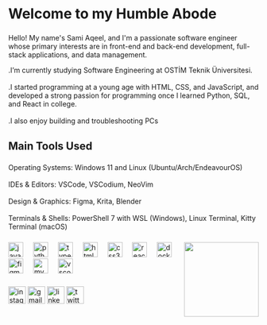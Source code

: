<h1 align="left">Welcome to my Humble Abode</h1>

###

<p align="left">Hello! My name's Sami Aqeel, and I'm a passionate software engineer whose primary interests are in front-end and back-end development, full-stack applications, and data management.</p>


<p align="left">.I’m currently studying Software Engineering at OSTİM Teknik Üniversitesi.<br><br> .I started programming at a young age with HTML, CSS, and JavaScript, and developed a strong passion for programming once I learned Python, SQL, and React in college.<br><br>.I also enjoy building and troubleshooting PCs</p>

###



<div align="left">
</div>

###



<h2 align="left">Main Tools Used</h2>

###

<p align="left">Operating Systems: Windows 11 and Linux (Ubuntu/Arch/EndeavourOS)<br><br>IDEs & Editors: VSCode, VSCodium, NeoVim<br><br>Design & Graphics: Figma, Krita, Blender<br><br>Terminals & Shells: PowerShell 7 with WSL (Windows), Linux Terminal, Kitty Terminal (macOS)</p>

###


<img align="right" height="150" src="https://media0.giphy.com/media/v1.Y2lkPTc5MGI3NjExaTNpejJtMm42M3NhdGIwdjN0ejlzZ2M5M3I3bmsxczVnd2xtaGllbCZlcD12MV9pbnRlcm5hbF9naWZfYnlfaWQmY3Q9Zw/Rpl1sod1vCXK0L2SUN/giphy.gif"  />

###

<div align="left">
  <img src="https://cdn.jsdelivr.net/gh/devicons/devicon/icons/javascript/javascript-original.svg" height="30" alt="javascript logo"  />
  <img width="12" />
  <img src="https://cdn.jsdelivr.net/gh/devicons/devicon/icons/python/python-original.svg" height="30" alt="python logo"  />
  <img width="12" />
  <img src="https://cdn.jsdelivr.net/gh/devicons/devicon/icons/typescript/typescript-original.svg" height="30" alt="typescript logo"  />
  <img width="12" />
  <img src="https://cdn.jsdelivr.net/gh/devicons/devicon/icons/html5/html5-original.svg" height="30" alt="html5 logo"  />
  <img width="12" />
  <img src="https://cdn.jsdelivr.net/gh/devicons/devicon/icons/css3/css3-original.svg" height="30" alt="css3 logo"  />
  <img width="12" />
  <img src="https://cdn.jsdelivr.net/gh/devicons/devicon/icons/react/react-original.svg" height="30" alt="react logo"  />
  <img width="12" />
  <img src="https://cdn.jsdelivr.net/gh/devicons/devicon/icons/docker/docker-original.svg" height="30" alt="docker logo"  />
  <img width="12" />
  <img src="https://cdn.jsdelivr.net/gh/devicons/devicon/icons/figma/figma-original.svg" height="30" alt="figma logo"  />
  <img width="12" />
  <img src="https://cdn.jsdelivr.net/gh/devicons/devicon/icons/mysql/mysql-original.svg" height="30" alt="mysql logo"  />
  <img width="12" />
  <img src="https://cdn.jsdelivr.net/gh/devicons/devicon/icons/vscode/vscode-original.svg" height="30" alt="vscode logo"  />
</div>

###

<div align="left">
  <img src="https://img.shields.io/static/v1?message=Instagram&logo=instagram&label=&color=E4405F&logoColor=white&labelColor=&style=for-the-badge" height="35" alt="instagram logo"  />
  <img src="https://img.shields.io/static/v1?message=Gmail&logo=gmail&label=&color=D14836&logoColor=white&labelColor=&style=for-the-badge" height="35" alt="gmail logo"  />
  <img src="https://img.shields.io/static/v1?message=LinkedIn&logo=linkedin&label=&color=0077B5&logoColor=white&labelColor=&style=for-the-badge" height="35" alt="linkedin logo"  />
  <img src="https://img.shields.io/static/v1?message=Twitter&logo=twitter&label=&color=1DA1F2&logoColor=white&labelColor=&style=for-the-badge" height="35" alt="twitter logo"  />
</div>

###
